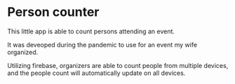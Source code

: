 # Person counter

This little app is able to count persons attending an event.

It was deveoped during the pandemic to use for an event my wife organized.

Utilizing firebase, organizers are able to count people from multiple devices, and the people count will automatically update on all devices. 
